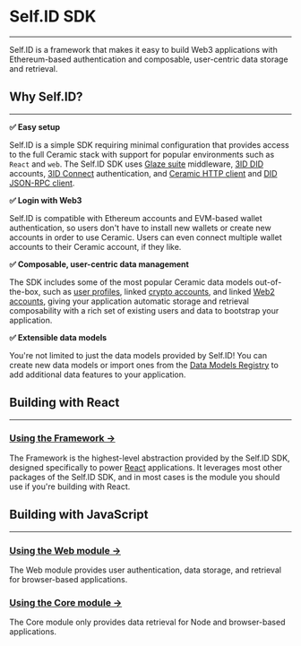 # **Self.ID SDK**

---

Self.ID is a framework that makes it easy to build Web3 applications with Ethereum-based authentication and composable, user-centric data storage and retrieval.

## **Why Self.ID?**

---

**✅ Easy setup**

Self.ID is a simple SDK requiring minimal configuration that provides access to the full Ceramic stack with support for popular environments such as `React` and `web`. The Self.ID SDK uses [Glaze suite](../glaze/index.md) middleware, [3ID DID](../../docs/advanced/standards/accounts/3id-did.md) accounts, [3ID Connect](../accounts/3id-did.md#3id-connect) authentication, and [Ceramic HTTP client](../core-clients/ceramic-http.md) and [DID JSON-RPC client](../core-clients/did-jsonrpc.md).

**✅ Login with Web3**

Self.ID is compatible with Ethereum accounts and EVM-based wallet authentication, so users don't have to install new wallets or create new accounts in order to use Ceramic. Users can even connect multiple wallet accounts to their Ceramic account, if they like.

**✅ Composable, user-centric data management**

The SDK includes some of the most popular Ceramic data models out-of-the-box, such as [user profiles](https://github.com/ceramicstudio/datamodels/tree/main/packages/identity-profile-basic), linked [crypto accounts](https://github.com/ceramicstudio/datamodels/tree/main/packages/identity-accounts-crypto), and linked [Web2 accounts](https://github.com/ceramicstudio/datamodels/tree/main/packages/identity-accounts-web), giving your application automatic storage and retrieval composability with a rich set of existing users and data to bootstrap your application.

**✅ Extensible data models**

You're not limited to just the data models provided by Self.ID! You can create new data models or import ones from the [Data Models Registry](https://github.com/ceramicstudio/datamodels) to add additional data features to your application.

## **Building with React**

---

### [**Using the Framework →**](../../tools/self-id/framework.md)

The Framework is the highest-level abstraction provided by the Self.ID SDK, designed specifically to power [React](https://reactjs.org/) applications. It leverages most other packages of the Self.ID SDK, and in most cases is the module you should use if you're building with React.

<!-- ### [**Using the React module →**]()

The React module is used by the Framework module and provides React-specific components, hooks, and utility functions to help manage user authentication, data storage, and retrieval. Unless you have a specific reason to use this React module, you should consider using the Framework instead. -->

## **Building with JavaScript**

---

### [**Using the Web module →**](../../tools/self-id/write.md)

The Web module provides user authentication, data storage, and retrieval for browser-based applications.

### [**Using the Core module →**](../../tools/self-id/read.md)

The Core module only provides data retrieval for Node and browser-based applications.
